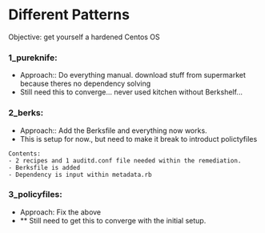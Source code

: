 # Different Patterns

Objective: get yourself a hardened Centos OS



### 1_pureknife: 
 - Approach:: Do everything manual. download stuff from supermarket because theres no dependency solving  
 - Still need this to converge... never used kitchen without Berkshelf...  

 ### 2_berks:
  - Approach:: Add the Berksfile and everything now works.  
  - This is setup for now., but need to make it break to introduct polictyfiles  
```
Contents:
- 2 recipes and 1 auditd.conf file needed within the remediation.
- Berksfile is added 
- Dependency is input within metadata.rb
```



### 3_policyfiles:
  - Approach: Fix the above
  - ** Still need to get this to converge with the initial setup.